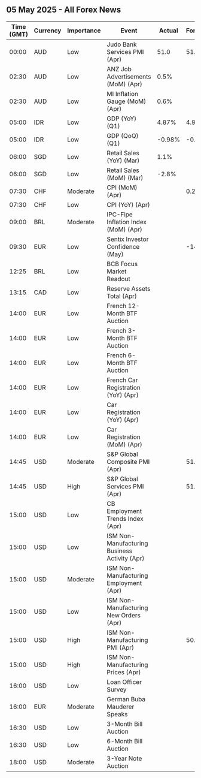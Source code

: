 ## 05 May 2025 - All Forex News

| Time (GMT) | Currency | Importance | Event | Actual | Forecast | Previous |
|------|----------|------------|-------|--------|----------|----------|
| 00:00 | AUD | Low | Judo Bank Services PMI (Apr) | 51.0 | 51.4 | 51.6 |
| 02:30 | AUD | Low | ANZ Job Advertisements (MoM) (Apr) | 0.5% |  | 0.4% |
| 02:30 | AUD | Low | MI Inflation Gauge (MoM) (Apr) | 0.6% |  | 0.7% |
| 05:00 | IDR | Low | GDP (YoY) (Q1) | 4.87% | 4.91% | 5.02% |
| 05:00 | IDR | Low | GDP (QoQ) (Q1) | -0.98% | -0.89% | 0.53% |
| 06:00 | SGD | Low | Retail Sales (YoY) (Mar) | 1.1% |  | -3.5% |
| 06:00 | SGD | Low | Retail Sales (MoM) (Mar) | -2.8% |  | 3.0% |
| 07:30 | CHF | Moderate | CPI (MoM) (Apr) |  | 0.2% | 0.0% |
| 07:30 | CHF | Low | CPI (YoY) (Apr) |  |  | 0.3% |
| 09:00 | BRL | Moderate | IPC-Fipe Inflation Index (MoM) (Apr) |  |  | 0.62% |
| 09:30 | EUR | Low | Sentix Investor Confidence (May) |  | -14.9 | -19.5 |
| 12:25 | BRL | Low | BCB Focus Market Readout |  |  |  |
| 13:15 | CAD | Low | Reserve Assets Total (Apr) |  |  | 126.0B |
| 14:00 | EUR | Low | French 12-Month BTF Auction |  |  | 1.905% |
| 14:00 | EUR | Low | French 3-Month BTF Auction |  |  | 2.128% |
| 14:00 | EUR | Low | French 6-Month BTF Auction |  |  | 2.015% |
| 14:00 | EUR | Low | French Car Registration (YoY) (Apr) |  |  | -14.5% |
| 14:00 | EUR | Low | Car Registration (YoY) (Apr) |  |  | 23.20% |
| 14:00 | EUR | Low | Car Registration (MoM) (Apr) |  |  | 29.20% |
| 14:45 | USD | Moderate | S&P Global Composite PMI (Apr) |  | 51.2 | 53.5 |
| 14:45 | USD | High | S&P Global Services PMI (Apr) |  | 51.4 | 54.4 |
| 15:00 | USD | Low | CB Employment Trends Index (Apr) |  |  | 109.03 |
| 15:00 | USD | Low | ISM Non-Manufacturing Business Activity (Apr) |  |  | 55.9 |
| 15:00 | USD | Moderate | ISM Non-Manufacturing Employment (Apr) |  |  | 46.2 |
| 15:00 | USD | Low | ISM Non-Manufacturing New Orders (Apr) |  |  | 50.4 |
| 15:00 | USD | High | ISM Non-Manufacturing PMI (Apr) |  | 50.2 | 50.8 |
| 15:00 | USD | High | ISM Non-Manufacturing Prices (Apr) |  |  | 60.9 |
| 16:00 | USD | Low | Loan Officer Survey |  |  |  |
| 16:00 | EUR | Moderate | German Buba Mauderer Speaks |  |  |  |
| 16:30 | USD | Low | 3-Month Bill Auction |  |  | 4.200% |
| 16:30 | USD | Low | 6-Month Bill Auction |  |  | 4.065% |
| 18:00 | USD | Moderate | 3-Year Note Auction |  |  | 3.784% |
